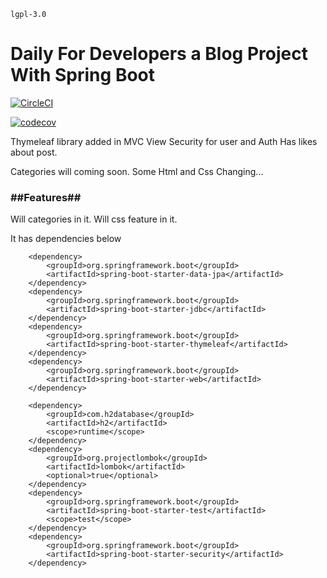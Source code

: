 
	
	lgpl-3.0
<h1>Daily For Developers a Blog Project With Spring Boot </h1>

[![CircleCI](https://circleci.com/gh/ridvanuyn/BasicDailyForDeveloper.svg?style=svg)](https://circleci.com/gh/ridvanuyn/BasicDailyForDeveloper)

[![codecov](https://codecov.io/gh/ridvanuyn/BasicDailyForDeveloper/branch/master/graph/badge.svg)](https://codecov.io/gh/ridvanuyn/BasicDailyForDeveloper)

Thymeleaf library added in MVC View
Security for user and Auth
Has likes about post. 

Categories will coming soon. 
Some Html and Css Changing...

<h3>##Features##</h3>
Will categories in it. 
Will css feature in it.


It has dependencies below


		<dependency>
			<groupId>org.springframework.boot</groupId>
			<artifactId>spring-boot-starter-data-jpa</artifactId>
		</dependency>
		<dependency>
			<groupId>org.springframework.boot</groupId>
			<artifactId>spring-boot-starter-jdbc</artifactId>
		</dependency>
		<dependency>
			<groupId>org.springframework.boot</groupId>
			<artifactId>spring-boot-starter-thymeleaf</artifactId>
		</dependency>
		<dependency>
			<groupId>org.springframework.boot</groupId>
			<artifactId>spring-boot-starter-web</artifactId>
		</dependency>

		<dependency>
			<groupId>com.h2database</groupId>
			<artifactId>h2</artifactId>
			<scope>runtime</scope>
		</dependency>
		<dependency>
			<groupId>org.projectlombok</groupId>
			<artifactId>lombok</artifactId>
			<optional>true</optional>
		</dependency>
		<dependency>
			<groupId>org.springframework.boot</groupId>
			<artifactId>spring-boot-starter-test</artifactId>
			<scope>test</scope>
		</dependency>
		<dependency>
			<groupId>org.springframework.boot</groupId>
			<artifactId>spring-boot-starter-security</artifactId>
		</dependency>

